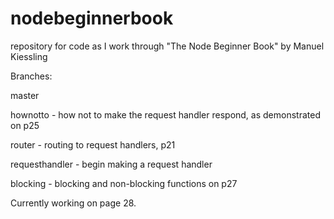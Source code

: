 # nodebeginnerbook
repository for code as I work through "The Node Beginner Book" by Manuel Kiessling

Branches:

master

hownotto - how not to make the request handler respond, as demonstrated on p25

router - routing to request handlers, p21

requesthandler - begin making a request handler 

blocking - blocking and non-blocking functions on p27

Currently working on page 28.
